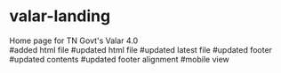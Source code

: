 # valar-landing
Home page for TN Govt's Valar 4.0  
#added html file 
#updated html file 
#updated latest file
#updated footer
#updated contents
#updated footer alignment
#mobile view
